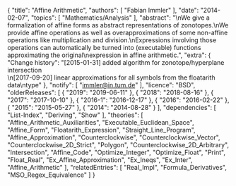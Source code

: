 {
    "title": "Affine Arithmetic",
    "authors": [
        "Fabian Immler"
    ],
    "date": "2014-02-07",
    "topics": [
        "Mathematics/Analysis"
    ],
    "abstract": "\nWe give a formalization of affine forms as abstract representations of zonotopes.\nWe provide affine operations as well as overapproximations of some non-affine operations like multiplication and division.\nExpressions involving those operations can automatically be turned into (executable) functions approximating the original\nexpression in affine arithmetic.",
    "extra": {
        "Change history": "[2015-01-31] added algorithm for zonotope/hyperplane intersection<br>\n[2017-09-20] linear approximations for all symbols from the floatarith data\ntype"
    },
    "notify": [
        "immler@in.tum.de"
    ],
    "licence": "BSD",
    "olderReleases": [
        {
            "2019": "2019-06-11"
        },
        {
            "2018": "2018-08-16"
        },
        {
            "2017": "2017-10-10"
        },
        {
            "2016-1": "2016-12-17"
        },
        {
            "2016": "2016-02-22"
        },
        {
            "2015": "2015-05-27"
        },
        {
            "2014": "2014-08-28"
        }
    ],
    "dependencies": [
        "List-Index",
        "Deriving",
        "Show"
    ],
    "theories": [
        "Affine_Arithmetic_Auxiliarities",
        "Executable_Euclidean_Space",
        "Affine_Form",
        "Floatarith_Expression",
        "Straight_Line_Program",
        "Affine_Approximation",
        "Counterclockwise",
        "Counterclockwise_Vector",
        "Counterclockwise_2D_Strict",
        "Polygon",
        "Counterclockwise_2D_Arbitrary",
        "Intersection",
        "Affine_Code",
        "Optimize_Integer",
        "Optimize_Float",
        "Print",
        "Float_Real",
        "Ex_Affine_Approximation",
        "Ex_Ineqs",
        "Ex_Inter",
        "Affine_Arithmetic"
    ],
    "relatedEntries": [
        "Real_Impl",
        "Formula_Derivatives",
        "MSO_Regex_Equivalence"
    ]
}